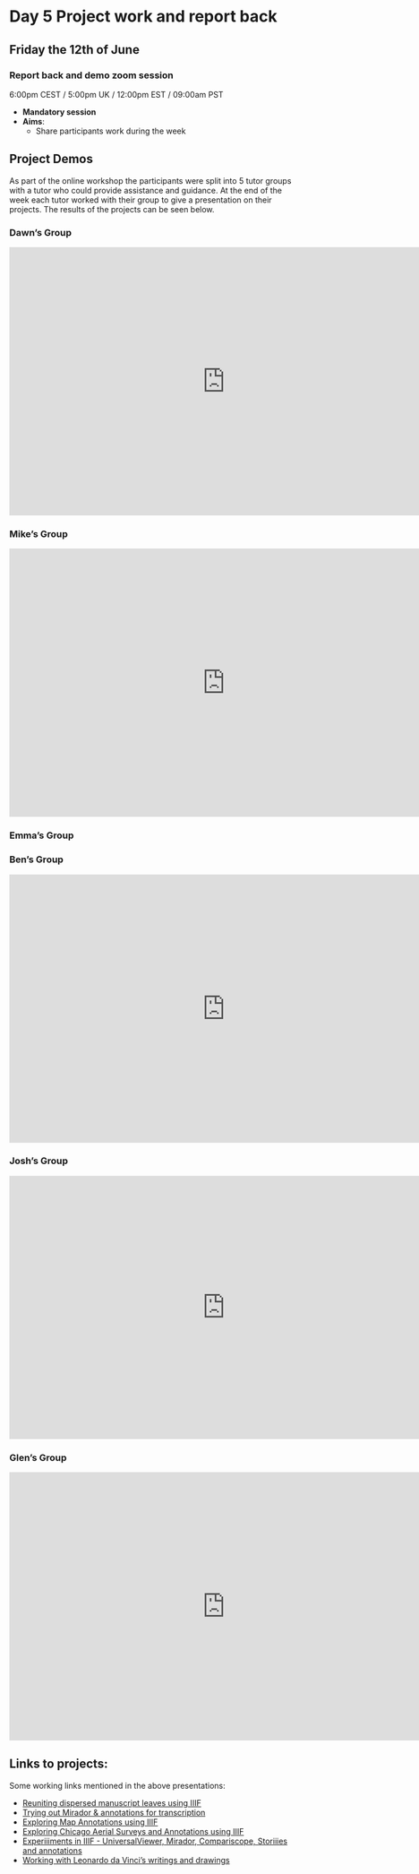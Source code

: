 # Day 5 Project work and report back 
## Friday the 12th of June

### Report back and demo zoom session 
6:00pm CEST / 5:00pm UK / 12:00pm EST / 09:00am PST 
  - **Mandatory session**
  - **Aims**: 
    - Share participants work during the week

## Project Demos
As part of the online workshop the participants were split into 5 tutor groups with a tutor who could provide assistance and guidance. At the end of the week each tutor worked with their group to give a presentation on their projects. The results of the projects can be seen below. 

### Dawn’s Group

<iframe src="https://docs.google.com/presentation/d/e/2PACX-1vQutMBhL5irg3cw6PQipfO1R4MdXZV4UN_C36Rjh5le4X8YNLHAjf02LU9VypLKitCkL58PDVy42ky3/embed?start=false&loop=false&delayms=3000" frameborder="0" width="770" height="479" allowfullscreen="true" mozallowfullscreen="true" webkitallowfullscreen="true"></iframe>

### Mike’s Group

<iframe src="https://docs.google.com/presentation/d/e/2PACX-1vSNjUbdCfNaE-C4vrvrQTacyOcJqJ3_KIMUhChwyuTD_fOFXlASwwqw8G0K0HobA304-8neBA2F2uvO/embed?start=false&loop=false&delayms=3000" frameborder="0" width="770" height="479" allowfullscreen="true" mozallowfullscreen="true" webkitallowfullscreen="true"></iframe>

### Emma’s Group

### Ben’s Group

<iframe src="https://docs.google.com/presentation/d/e/2PACX-1vQfNIjLatqMokL_pdhwQPcXqJl0sxwUxAh-Jgt_dSo7mCeEuDVd0kN3dL0Tp5jq4ZJdwvJmJ6FyhidY/embed?start=false&loop=false&delayms=3000" frameborder="0" width="770" height="479" allowfullscreen="true" mozallowfullscreen="true" webkitallowfullscreen="true"></iframe>

### Josh’s Group

<iframe src="https://docs.google.com/presentation/d/e/2PACX-1vRue73VNoUwftNmwbCb2dmqxS9d0BRmyBQFAkJFuGBu0zMgFU7yL1l4Rg7duJzme6zHaud_F6GugpdG/embed?start=false&loop=false&delayms=3000" frameborder="0" width="770" height="470" allowfullscreen="true" mozallowfullscreen="true" webkitallowfullscreen="true"></iframe>

### Glen’s Group

<iframe src="https://docs.google.com/presentation/d/e/2PACX-1vSlErxqVMnht6XqEM2MkzIV2JKa2sQaYICux1uVoe4453ruetNSL0FaFFZDHCdnKdTsjJm7gd1sYsYO/embed?start=false&loop=false&delayms=3000" frameborder="0" width="770" height="479" allowfullscreen="true" mozallowfullscreen="true" webkitallowfullscreen="true"></iframe>

## Links to projects:

Some working links mentioned in the above presentations:

 * [Reuniting dispersed manuscript leaves using IIIF](https://sxb891.github.io/iiifworkshop-m2/)
 * [Trying out Mirador & annotations for transcription](https://ckarpinski.github.io/iiifworkshop-m2/)
 * [Exploring Map Annotations using IIIF](https://iiif.archivelab.org/iiif/columbus-map/manifest.json)
 * [Exploring Chicago Aerial Surveys and Annotations using IIIF](https://www.getty.edu/art/collection/static/viewers/mirador/?manifest=https://everreau.github.io/manifest.json)
 * [Experiiiments in IIIF - UniversalViewer, Mirador, Compariscope, Storiiies and annotations](https://noirchivist.github.io/experiiiments/)
 * [Working with Leonardo da Vinci’s writings and drawings](https://github.com/dhsi-iiif/dhsi-iiif.github.io/tree/master/2019/giudicirni)
